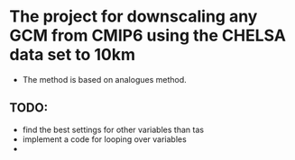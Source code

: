 # The project for downscaling any GCM from CMIP6 using the CHELSA data set to 10km
- The method is based on analogues method.
## TODO:
- find the best settings for other variables than tas
- implement a code for looping over variables
- 
